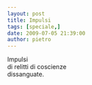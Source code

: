 ```yaml
---
layout: post
title: Impulsi
tags: [speciale,]
date: 2009-07-05 21:39:00
author: pietro
---
```

Impulsi<br/>di relitti di coscienze<br/>dissanguate.
